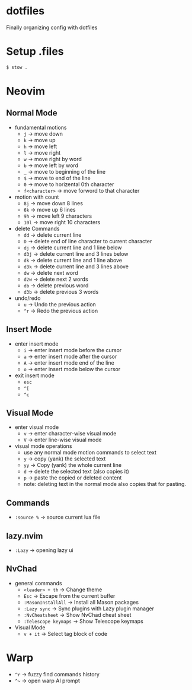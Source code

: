 # dotfiles

Finally organizing config with dotfiles

# Setup .files

```sh
$ stow .
```

# Neovim

## Normal Mode

- fundamental motions
    - `j` -> move down
    - `k` -> move up
    - `h` -> move left
    - `l` -> move right
    - `w` -> move right by word
    - `b` -> move left by word
    - `_` -> move to beginning of the line
    - `$` -> move to end of the line
    - `0` -> move to horizental 0th character
    - `f<character>` -> move forword to that character
- motion with count
    - `8j` -> move down 8 lines
    - `6k` -> move up 6 lines
    - `9h` -> move left 9 characters
    - `10l` -> move right 10 characters
- delete Commands
    - `dd` -> delete current line
    - `D` -> delete end of line character to current character 
    - `dj` -> delete current line and 1 line below
    - `d3j` -> delete current line and 3 lines below
    - `dk` -> delete current line and 1 line above
    - `d3k` -> delete current line and 3 lines above
    - `dw` -> delete next word
    - `d2w` -> delete next 2 words
    - `db` -> delete previous word
    - `d3b` -> delete previous 3 words
- undo/redo
    - `u` -> Undo the previous action
    - `^r` -> Redo the previous action

## Insert Mode

- enter insert mode
    - `i` -> enter insert mode before the cursor
    - `a` -> enter insert mode after the cursor
    - `A` -> enter insert mode end of the line
    - `o` -> enter insert mode below the cursor
- exit insert mode
    - `esc`
    - `^[`
    - `^c`

## Visual Mode

- enter visual mode
    - `v` -> enter character-wise visual mode
    - `V` -> enter line-wise visual mode
- visual mode operations
    - use any normal mode motion commands to select text
    - `y` -> copy (yank) the selected text
    - `yy` -> Copy (yank) the whole current line
    - `d` -> delete the selected text (also copies it)
    - `p` -> paste the copied or deleted content
    - note: deleting text in the normal mode also copies that for pasting.

## Commands

- `:source %` -> source current lua file

## lazy.nvim

- `:Lazy` -> opening lazy ui

## NvChad

- general commands
    - `<leader> + th` -> Change theme
    - `Esc` -> Escape from the current buffer
    - `:MasonInstallAll` -> Install all Mason packages
    - `:Lazy sync` -> Sync plugins with Lazy plugin manager
    - `:NvCheatsheet` -> Show NvChad cheat sheet
    - `:Telescope keymaps` -> Show Telescope keymaps
- Visual Mode
    - `v + it` -> Select tag block of code

# Warp

- `^r` -> fuzzy find commands history
- `^~` -> open warp AI prompt

